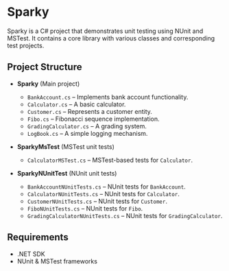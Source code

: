# Sparky

Sparky is a C# project that demonstrates unit testing using NUnit and MSTest. It contains a core library with various classes and corresponding test projects.

## Project Structure

- **Sparky** (Main project)
  - `BankAccount.cs` – Implements bank account functionality.
  - `Calculator.cs` – A basic calculator.
  - `Customer.cs` – Represents a customer entity.
  - `Fibo.cs` – Fibonacci sequence implementation.
  - `GradingCalculator.cs` – A grading system.
  - `LogBook.cs` – A simple logging mechanism.

- **SparkyMsTest** (MSTest unit tests)
  - `CalculatorMSTest.cs` – MSTest-based tests for `Calculator`.

- **SparkyNUnitTest** (NUnit unit tests)
  - `BankAccountNUnitTests.cs` – NUnit tests for `BankAccount`.
  - `CalculatorNUnitTests.cs` – NUnit tests for `Calculator`.
  - `CustomerNUnitTests.cs` – NUnit tests for `Customer`.
  - `FiboNUnitTests.cs` – NUnit tests for `Fibo`.
  - `GradingCalculatorNUnitTests.cs` – NUnit tests for `GradingCalculator`.

## Requirements

- .NET SDK  
- NUnit & MSTest frameworks  
